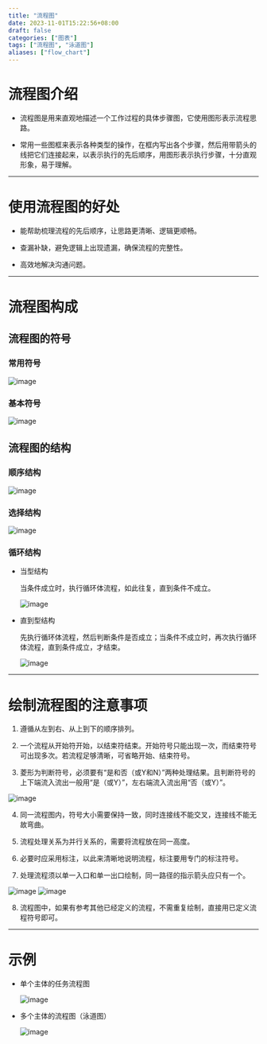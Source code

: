 ```yaml
---
title: "流程图"
date: 2023-11-01T15:22:56+08:00
draft: false
categories: ["图表"]
tags: ["流程图", "泳道图"]
aliases: ["flow_chart"]
---
```


# 流程图介绍

- 流程图是用来直观地描述一个工作过程的具体步骤图，它使用图形表示流程思路。

- 常用一些图框来表示各种类型的操作，在框内写出各个步骤，然后用带箭头的线把它们连接起来，以表示执行的先后顺序，用图形表示执行步骤，十分直观形象，易于理解。

---

# 使用流程图的好处

- 能帮助梳理流程的先后顺序，让思路更清晰、逻辑更顺畅。

- 查漏补缺，避免逻辑上出现遗漏，确保流程的完整性。

- 高效地解决沟通问题。

---

# 流程图构成

## 流程图的符号

### 常用符号

![image](assets/2.jpg)

### 基本符号

![image](assets/1.jpg)

## 流程图的结构

### 顺序结构

  ![image](assets/3.jpg)

### 选择结构

  ![image](assets/4.jpg)

### 循环结构

- 当型结构

  当条件成立时，执行循环体流程，如此往复，直到条件不成立。

  ![image](assets/5.jpg)

- 直到型结构

  先执行循环体流程，然后判断条件是否成立；当条件不成立时，再次执行循环体流程，直到条件成立，才结束。

  ![image](assets/6.jpg)

---

# 绘制流程图的注意事项

1. 遵循从左到右、从上到下的顺序排列。

2. 一个流程从开始符开始，以结束符结束。开始符号只能出现一次，而结束符号可出现多次。若流程足够清晰，可省略开始、结束符号。

3. 菱形为判断符号，必须要有“是和否（或Y和N）”两种处理结果。且判断符号的上下端流入流出一般用“是（或Y）”，左右端流入流出用“否（或Y）”。

  ![image](assets/7.png)

4. 同一流程图内，符号大小需要保持一致，同时连接线不能交叉，连接线不能无故弯曲。

5. 流程处理关系为并行关系的，需要将流程放在同一高度。

6. 必要时应采用标注，以此来清晰地说明流程，标注要用专门的标注符号。

7. 处理流程须以单一入口和单一出口绘制，同一路径的指示箭头应只有一个。

  ![image](assets/8.jpg)
  ![image](assets/9.jpg)

8. 流程图中，如果有参考其他已经定义的流程，不需重复绘制，直接用已定义流程符号即可。

---

# 示例

- 单个主体的任务流程图

  ![image](assets/11.png)

- 多个主体的流程图（泳道图）

  ![image](assets/10.jpg)